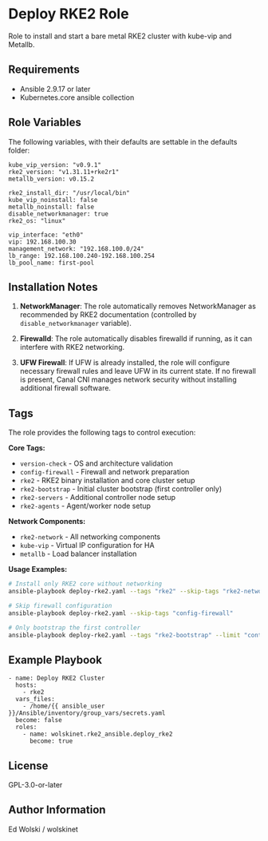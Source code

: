 # Deploy RKE2 Role

Role to install and start a bare metal RKE2 cluster with kube-vip and Metallb.

Requirements
------------

* Ansible 2.9.17 or later
* Kubernetes.core ansible collection

Role Variables
--------------

The following variables, with their defaults are settable in the defaults folder:
```
kube_vip_version: "v0.9.1"
rke2_version: "v1.31.11+rke2r1"
metallb_version: v0.15.2

rke2_install_dir: "/usr/local/bin"
kube_vip_noinstall: false
metallb_noinstall: false
disable_networkmanager: true
rke2_os: "linux"

vip_interface: "eth0"
vip: 192.168.100.30
management_network: "192.168.100.0/24"
lb_range: 192.168.100.240-192.168.100.254
lb_pool_name: first-pool
```

## Installation Notes

1. **NetworkManager**: The role automatically removes NetworkManager as recommended by RKE2 documentation (controlled by `disable_networkmanager` variable).

2. **Firewalld**: The role automatically disables firewalld if running, as it can interfere with RKE2 networking.

3. **UFW Firewall**: If UFW is already installed, the role will configure necessary firewall rules and leave UFW in its current state. If no firewall is present, Canal CNI manages network security without installing additional firewall software.

Tags
----

The role provides the following tags to control execution:

**Core Tags:**
- `version-check` - OS and architecture validation
- `config-firewall` - Firewall and network preparation  
- `rke2` - RKE2 binary installation and core cluster setup
- `rke2-bootstrap` - Initial cluster bootstrap (first controller only)
- `rke2-servers` - Additional controller node setup
- `rke2-agents` - Agent/worker node setup

**Network Components:**
- `rke2-network` - All networking components
- `kube-vip` - Virtual IP configuration for HA
- `metallb` - Load balancer installation

**Usage Examples:**
```bash
# Install only RKE2 core without networking
ansible-playbook deploy-rke2.yaml --tags "rke2" --skip-tags "rke2-network"

# Skip firewall configuration
ansible-playbook deploy-rke2.yaml --skip-tags "config-firewall"

# Only bootstrap the first controller
ansible-playbook deploy-rke2.yaml --tags "rke2-bootstrap" --limit "controllers[0]"
```

Example Playbook
----------------
```
- name: Deploy RKE2 Cluster
  hosts:
    - rke2
  vars_files:
    - /home/{{ ansible_user }}/Ansible/inventory/group_vars/secrets.yaml
  become: false
  roles:
    - name: wolskinet.rke2_ansible.deploy_rke2
      become: true
```
## License

GPL-3.0-or-later

## Author Information

Ed Wolski / wolskinet

